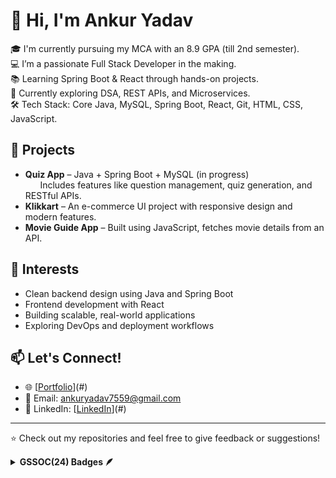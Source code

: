 # 👋 Hi, I'm Ankur Yadav

🎓 I'm currently pursuing my MCA with an 8.9 GPA (till 2nd semester).  
💻 I’m a passionate Full Stack Developer in the making.  
📚 Learning Spring Boot & React through hands-on projects.  
🌱 Currently exploring DSA, REST APIs, and Microservices.  
🛠️ Tech Stack: Core Java, MySQL, Spring Boot, React, Git, HTML, CSS, JavaScript.

## 🚀 Projects

- **Quiz App** – Java + Spring Boot + MySQL (in progress)  
  &nbsp;&nbsp;&nbsp;&nbsp;&nbsp;&nbsp;Includes features like question management, quiz generation, and RESTful APIs.
- **Klikkart** – An e-commerce UI project with responsive design and modern features.
- **Movie Guide App** – Built using JavaScript, fetches movie details from an API.

## 🧠 Interests

- Clean backend design using Java and Spring Boot  
- Frontend development with React  
- Building scalable, real-world applications  
- Exploring DevOps and deployment workflows  

## 📫 Let's Connect!

- 🌐 [[Portfolio](https://my-portfolio-sepia-two-13.vercel.app/)](#)   
- 📧 Email: [ankuryadav7559@gmail.com](mailto:your.email@example.com)  
- 💼 LinkedIn: [[LinkedIn](https://www.linkedin.com/in/ankur-yadav-610943295/)](#)  

---

⭐️ Check out my repositories and feel free to give feedback or suggestions!


<details>	
 <summary><b>GSSOC(24) Badges 🪶</b></summary><br>
<div style='display:flex; align-items:center; gap: 10px;' align='center'><a href="https://gssoc.girlscript.tech/leaderboard">
<img src="https://raw.githubusercontent.com/GSSoC24/Postman-Challenge/main/docs/assets/Postman%20White.png" width="100px" height="100px" />
  <img src="https://raw.githubusercontent.com/GSSoC24/Postman-Challenge/main/docs/assets/1.png" width="100px" height="100px" />
  <img src="https://raw.githubusercontent.com/GSSoC24/Postman-Challenge/main/docs/assets/2.png" width="100px" height="100px" />
  <img src="https://raw.githubusercontent.com/GSSoC24/Postman-Challenge/main/docs/assets/3.png" width="100px" height="100px" />
  <img src="https://raw.githubusercontent.com/GSSoC24/Postman-Challenge/main/docs/assets/4.png" width="100px" height="100px" />
  <img src="https://raw.githubusercontent.com/GSSoC24/Postman-Challenge/main/docs/assets/5.png" width="100px" height="100px" />


</div>
</details>

<!--
**Ankur071/Ankur071** is a ✨ _special_ ✨ repository because its `README.md` (this file) appears on your GitHub profile.

Here are some ideas to get you started:

- 🔭 I’m currently working on ...
- 🌱 I’m currently learning ...
- 👯 I’m looking to collaborate on ...
- 🤔 I’m looking for help with ...
- 💬 Ask me about ...
- 📫 How to reach me: ...
- 😄 Pronouns: ...
- ⚡ Fun fact: ...
-->
